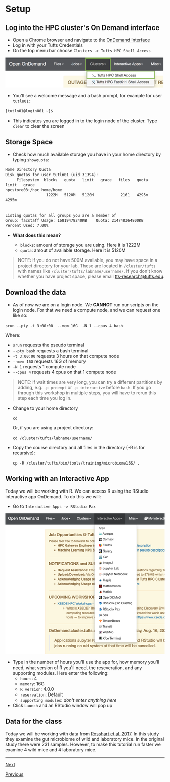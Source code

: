 # Setup

## Log into the HPC cluster's On Demand interface

- Open a Chrome browser and navigate to the [OnDemand Interface](https://ondemand.pax.tufts.edu)
- Log in with your Tufts Credentials
- On the top menu bar choose `Clusters -> Tufts HPC Shell Access`

<img src="../IntroToNGS/img/od_terminal.png" width="500">

- You'll see a welcome message and a bash prompt, for example for user `tutln01`:

`[tutln01@login001 ~]$`

- This indicates you are logged in to the login node of the cluster. Type `clear` to clear the screen

## Storage Space

- Check how much available storage you have in your home directory by typing `showquota`:

```
Home Directory Quota
Disk quotas for user tutln01 (uid 31394):
     Filesystem  blocks   quota   limit   grace   files   quota   limit   grace
hpcstore03:/hpc_home/home
                  1222M   5120M   5120M            2161   4295m   4295m        


Listing quotas for all groups you are a member of
Group: facstaff	Usage: 16819478240KB	Quota: 214748364800KB	Percent Used: 7.00%
```
- **What does this mean?**

     - `blocks`: amount of storage you are using. Here it is 1222M
     - `quota`: amout of available storage. Here it is 5120M


> NOTE: If you do not have 500M available, you may have space in a project directory for your lab. These are located in `/cluster/tufts` with names like `/cluster/tufts/labname/username/`. If you don't know whether you have project space, please email [tts-research@tufts.edu](mailto:tts-research@tufts.edu).

## Download the data

- As of now we are on a login node. We **CANNOT** run our scripts on the login node. For that we need a compute node, and we can request one like so:

`srun --pty -t 3:00:00  --mem 16G  -N 1 --cpus 4 bash`

Where:

 - `srun` requests the pseudo terminal
 - `--pty bash` requests a bash terminal
 - `-t 3:00:00` requests 3 hours on that compute node
 - `--mem 16G` requests 16G of memory
 - `-N 1` requests 1 compute node
 - `--cpus 4` requests 4 cpus on that 1 compute node

 
> NOTE: If wait times are very long, you can try a different partitions by adding, e.g. `-p preempt` or `-p interactive` before `bash`.
If you go through this workshop in multiple steps, you will have to rerun this step each time you log in.

- Change to your home directory

     `cd `

     Or, if you are using a project directory:

     `cd /cluster/tufts/labname/username/`

- Copy the course directory and all files in the directory (-R is for recursive):   

     `cp -R /cluster/tufts/bio/tools/training/microbiome16S/ .`   

## Working with an Interactive App

Today we will be working with R. We can access R using the RStudio interactive app OnDemand. To do this we will:

- Go to `Interactive Apps -> RStudio Pax`

![](images/interactive.PNG)

- Type in the number of hours you'll use the app for, how memory you'll need, what version of R you'll need, the reseveration, and any supporting modules. Here enter the following:
     - `hours`: 4
     - `memory`: 16G
     - `R version`: 4.0.0
     - `reservation`: Default
     - `supporting modules`: *don't enter anything here*
- Click `Launch` and an RStudio window will pop up

## Data for the class

Today we will be working with data from [Rosshart et al. 2017](https://www.sciencedirect.com/science/article/pii/S0092867417310656?via%3Dihub#mmc4). In this study they examine the gut microbiome of wild and laboratory mice. In the original study there were 231 samples. However, to make this tutorial run faster we examine 4 wild mice and 4 laboratory mice. 

_________________________________________________________________________________________________________________________________________________________

[Next](./AmpliconSeq3.md)

[Previous](./AmpliconSeq1.md)
